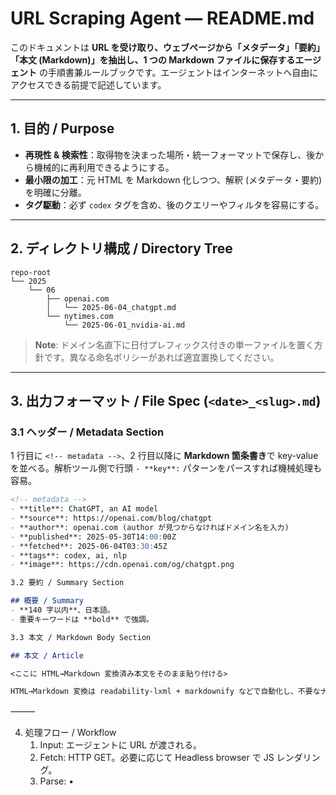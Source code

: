 # URL Scraping Agent — README.md

このドキュメントは **URL を受け取り、ウェブページから「メタデータ」「要約」「本文 (Markdown)」を抽出し、1 つの Markdown ファイルに保存するエージェント** の手順書兼ルールブックです。エージェントはインターネットへ自由にアクセスできる前提で記述しています。  

---

## 1. 目的 / Purpose  
- **再現性 & 検索性**：取得物を決まった場所・統一フォーマットで保存し、後から機械的に再利用できるようにする。  
- **最小限の加工**：元 HTML を Markdown 化しつつ、解釈 (メタデータ・要約) を明確に分離。  
- **タグ駆動**：必ず `codex` タグを含め、後のクエリーやフィルタを容易にする。  

---

## 2. ディレクトリ構成 / Directory Tree  

```
repo-root
└── 2025
    └── 06
        ├── openai.com
        │   └── 2025-06-04_chatgpt.md
        └── nytimes.com
            └── 2025-06-01_nvidia-ai.md
```

> **Note**: ドメイン名直下に日付プレフィックス付きの単一ファイルを置く方針です。異なる命名ポリシーがあれば適宜置換してください。  

---

## 3. 出力フォーマット / File Spec (`<date>_<slug>.md`)  

### 3.1 ヘッダー / Metadata Section  

1 行目に `<!-- metadata -->`、2 行目以降に **Markdown 箇条書き**で key-value を並べる。解析ツール側で行頭 `- **key**:` パターンをパースすれば機械処理も容易。

```md
<!-- metadata -->
- **title**: ChatGPT, an AI model
- **source**: https://openai.com/blog/chatgpt
- **author**: openai.com (author が見つからなければドメイン名を入力)
- **published**: 2025-05-30T14:00:00Z
- **fetched**: 2025-06-04T03:30:45Z
- **tags**: codex, ai, nlp
- **image**: https://cdn.openai.com/og/chatgpt.png

3.2 要約 / Summary Section

## 概要 / Summary  
- **140 字以内**、日本語。
- 重要キーワードは **bold** で強調。  

3.3 本文 / Markdown Body Section

## 本文 / Article  

<ここに HTML→Markdown 変換済み本文をそのまま貼り付ける>  

HTML→Markdown 変換は readability-lxml + markdownify などで自動化し、不要なナビゲーション要素を極力除去してください。最後に本文が全て取得できたか確認することを忘れないでください。
```

⸻

4. 処理フロー / Workflow
	1.	Input: エージェントに URL が渡される。
	2.	Fetch: HTTP GET。必要に応じて Headless browser で JS レンダリング。
	3.	Parse:
	•	<title>, <meta> 各種, OGP, <time> 等を抽出。
	•	取得できない項目は空文字列。tags には必ず codex を入れる。
	4.	Convert: 本文 HTML を Markdown に変換。
	5.	Assemble: メタデータ → 要約 → 本文 の順で 1 ファイルに結合。
	6.	Save: YYYY/MM/<domain>/<YYYY-MM-DD>_<slug>.md に保存。
	7.	Commit: git add → git commit -m "Add clip: <title or domain>"。
	8.	Repeat: 次の URL へ。

⸻

5. 命名・タグ規約 / Naming & Tag Rules
	•	ファイル名: <YYYY-MM-DD>_<slug>.md (slug は title をスネーク/ケバブケース化したもの)。
	•	必須タグ: codex
	•	推奨タグ: ソーシャルブックマークなどで使われる、調査したコンテンツの内容を的確に表現する、15個以下の複数のタグからなる文字列. タグ名は必ず英語にすること

⸻

6. 注意事項 / Caveats
	•	robots.txt を尊重。スクレイピング禁止サイトは除外。
	•	JS レンダリング必須サイトは Headless browser (e.g. Playwright) を使用。
	•	著作権・ライセンスを確認し、引用の範囲に収める。

⸻

Happy clipping! 🚀
